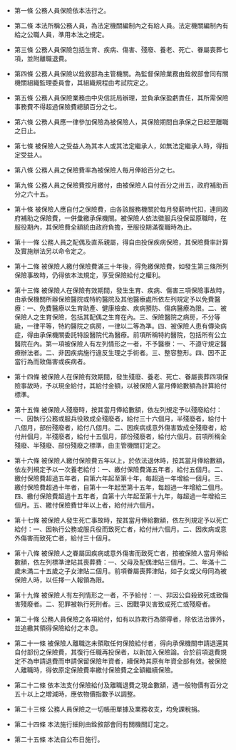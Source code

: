 * 第一條 公務人員保險依本法行之。

* 第二條 本法所稱公務人員，為法定機關編制內之有給人員。法定機關編制內有給之公職人員，準用本法之規定。

* 第三條 公務人員保險包括生育、疾病、傷害、殘廢、養老、死亡、眷屬喪葬七項，並附離職退費。

* 第四條 公務人員保險以銓敘部為主管機關。為監督保險業務由銓敘部會同有關機關組織監理委員會，其組織規程由考試院定之。

* 第五條 公務人員保險業務由中央信託局辦理，並負承保盈虧責任，其所需保險事務費不得超過保險費總額百分之七。

* 第六條 公務人員應一律參加保險為被保險人，其保險期間自承保之日起至離職之日止。

* 第七條 被保險人之受益人為其本人或其法定繼承人，如無法定繼承人時，得指定受益人。

* 第八條 公務人員之保險費率為被保險人每月俸給百分之七。

* 第九條 公務人員之保險費按月繳付，由被保險人自付百分之卅五，政府補助百分之六十五。

* 第十條 被保險人應自付之保險費，由各該服務機關於每月發薪時代扣，連同政府補助之保險費，一併彙繳承保機關。被保險人依法徵服兵役保留原職時，在服役期內，其保險費全額統由政府負擔，至服役期滿復職時為止。

* 第十一條 公務人員之配偶及直系親屬，得自由投保疾病保險，其保險費率計算及實施辦法另以命令定之。

* 第十二條 被保險人繳付保險費滿三十年後，得免繳保險費，如發生第三條所列保險事故時，仍得依本法規定，享受保險給付之權利。

* 第十三條 被保險人在保險有效期間，發生生育、疾病、傷害三項保險事故時，由承保機關所辦保險醫院或特約醫院及其他醫療處所依左列規定予以免費醫療：一、免費醫療以生育助產、健康檢查、疾病預防、傷病醫療為限。二、被保險人之生育保險，包括其配偶之生育在內。三、保險醫院之病房，不分等級，一律平等，特約醫院之病房，一律以二等為準。四、被保險人患有傳染病症，得由承保機關委託特設醫院代為醫療。前項所稱特約醫院，包括所有公立醫院在內。第一項被保險人有左列情形之一者，不予醫療：一、不遵守規定醫療辦法者。二、非因疾病施行違反生理之手術者。三、整容整形。四、因不正當行為而致傷害或疾病者。

* 第十四條 被保險人在保險有效期間，發生殘廢、養老、死亡、眷屬喪葬四項保險事故時，予以現金給付，其給付金額，以被保險人當月俸給數額為計算給付標準。

* 第十五條 被保險人殘廢時，按其當月俸給數額，依左列規定予以殘廢給付：一、因執行公務或服兵役致成全殘廢者，給付三十六個月，半殘廢者，給付十八個月，部份殘廢者，給付八個月。二、因疾病或意外傷害致成全殘廢者，給付卅個月，半殘廢者，給付十五個月，部份殘廢者，給付六個月。前項所稱全殘廢、半殘廢、部份殘廢之標準，由主管機關訂定之。

* 第十六條 被保險人繳付保險費五年以上，於依法退休時，按其當月俸給數額，依左列規定予以一次養老給付：一、繳付保險費滿五年者，給付五個月。二、繳付保險費超過五年者，自第六年起至第十年，每超過一年增給一個月。三、繳付保險費超過十年者，自第十一年起至第十五年，每超過一年增給二個月。四、繳付保險費超過十五年者，自第十六年起至第十九年，每超過一年增給三個月。五、繳付保險費廿年以上者，給付卅六個月。

* 第十七條 被保險人發生死亡事故時，按其當月俸給數額，依左列規定予以死亡給付：一、因執行公務或服兵役而致死亡者，給付卅六個月。二、因疾病或意外傷害而致死亡者，給付三十個月。

* 第十八條 被保險人之眷屬因疾病或意外傷害而致死亡者，按被保險人當月俸給數額，依左列標準津貼其喪葬費：一、父母及配偶津貼三個月。二、年滿十二歲未滿二十五歲之子女津貼二個月。前項眷屬喪葬津貼，如子女或父母同為被保險人時，以任擇一人報領為限。

* 第十九條 被保險人有左列情形之一者，不予給付：一、非因公自殺致死或致傷害殘廢者。二、犯罪被執行死刑者。三、因戰爭災害致成死亡或殘廢者。

* 第二十條 公務人員保險之各項給付，如有以詐欺行為領得者，除依法治罪外，並追繳其領得保險給付之本息。

* 第二十一條 被保險人離職迄未領取任何保險給付者，得向承保機關申請退還其自付部份之保險費，其復行任職再投保者，以新加入保險論。合於前項退費規定不為申請退費而申請保留保險年資者，續保時其原有年資全部有效。被保險人離職時，得依原定保險費率繳付保險費之全額繼續保險。

* 第二十二條 依本法支付保險給付及離職退費之現金數額，遇一般物價有百分之五十以上之增減時，應依物價指數予以調整。

* 第二十三條 公務人員保險之一切帳冊單據及業務收支，均免課稅捐。

* 第二十四條 本法施行細則由銓敘部會同有關機關訂定之。

* 第二十五條 本法自公布日施行。

